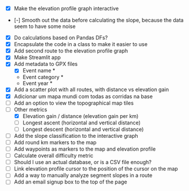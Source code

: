 - [x] Make the elevation profile graph interactive
- [-] Smooth out the data before calculating the slope, because the data seem to have some noise
- [x] Do calculations based on Pandas DFs?
- [x] Encapsulate the code in a class to make it easier to use
- [x] Add second route to the elevation profile graph
- [x] Make Streamlit app
- [x] Add metadata to GPX files
    - [x] Event name *
    - Event category *
    - Event year *
- [x] Add a scatter plot with all routes, with distance vs elevation gain
- [x] Adicionar um mapa mundi com todas as corridas na base
- [ ] Add an option to view the topographical map tiles
- [ ] Other metrics
    - [x] Elevation gain / distance (elevation gain per km)
    - [ ] Longest ascent (horizontal and vertical distance)
    - [ ] Longest descent (horizontal and vertical distance)
- [ ] Add the slope classification to the interactive graph
- [ ] Add round km markers to the map
- [ ] Add waypoints as markers to the map and elevation profile
- [ ] Calculate overall difficulty metric
- [ ] Should I use an actual database, or is a CSV file enough?
- [ ] Link elevation profile cursor to the position of the cursor on the map
- [ ] Add a way to manually analyze segment slopes in a route
- [ ] Add an email signup box to the top of the page